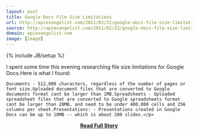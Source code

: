 ```yaml
---
layout: post
title: Google Docs File Size Limitations
url: http://apievangelist.com/2011/02/22/google-docs-file-size-limitations/
source: http://apievangelist.com/2011/02/22/google-docs-file-size-limitations/
domain: apievangelist.com
image: [Image]
---
```

{% include JB/setup %}<p>I spent some time this evening researching file size limitations for Google Docs.Here is what I found:

	Documents - 512,000 characters, regardless of the number of pages or font size.Uploaded document files that are converted to Google documents format cant be larger than 1MB.Spreadsheets - Uploaded spreadsheet files that are converted to Google spreadsheets format cant be larger than 20MB, and need to be under 400,000 cells and 256 columns per sheet.Presentations: - Presentations created in Google Docs can be up to 10MB -- which is about 200 slides.</p>
<center><p><a href="http://apievangelist.com/2011/02/22/google-docs-file-size-limitations/" style='padding:25px; font-sze:18px; font-weight: bold;'>Read Full Story</a></p></center>
